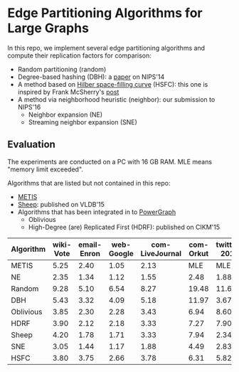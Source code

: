 Edge Partitioning Algorithms for Large Graphs
=============================================

In this repo, we implement several edge partitioning algorithms and compute
their replication factors for comparison:

*   Random partitioning (random)
*   Degree-based hashing (DBH): a
    [paper](http://papers.nips.cc/paper/5396-distributed-power-law-graph-computing-theoretical-and-empirical-analysis.pdf)
    on NIPS'14
*   A method based on
    [Hilber space-filling curve](https://en.wikipedia.org/wiki/Hilbert_curve) (HSFC):
    this one is inspired by Frank McSherry's [post](https://github.com/frankmcsherry/blog/blob/master/posts/2015-01-15.md)
*   A method via neighborhood heuristic (neighbor): our submission to NIPS'16
    -   Neighbor expansion (NE)
    -   Streaming neighbor expansion (SNE)

Evaluation
----------

The experiments are conducted on a PC with 16 GB RAM. MLE means "memory limit
exceeded".

Algorithms that are listed but not contained in this repo:

*   [METIS](http://glaros.dtc.umn.edu/gkhome/metis/metis/overview)
*   [Sheep](https://github.com/dmargo/sheep): published on VLDB'15
*   Algorithms that has been integrated in to
    [PowerGraph](https://github.com/jegonzal/PowerGraph)
    -   Oblivious
    -   High-Degree (are) Replicated First (HDRF): published on CIKM'15

Algorithm  |  wiki-Vote  |  email-Enron  |  web-Google  |  com-LiveJournal  |  com-Orkut  |  twitter-2010  |  com-Friendster  |  uk-union
---------  |  ---------  |  -----------  |  ----------  |  ---------------  |  ---------  |  ------------  |  --------------  |  --------
METIS      |  5.25       |  2.40         |  1.05        |  2.13             |  MLE        |  MLE           |  MLE             |  MLE
NE         |  2.35       |  1.34         |  1.12        |  1.55             |  2.48       |  1.88          |  1.98            |  1.04
Random     |  9.28       |  5.10         |  6.54        |  8.27             |  19.48      |  11.68         |  11.84           |  15.99
DBH        |  5.43       |  3.32         |  4.09        |  5.18             |  11.97      |  3.67          |  6.88            |  5.14
Oblivious  |  3.85       |  2.30         |  2.28        |  3.43             |  6.94       |  8.60          |  8.82            |  2.03
HDRF       |  3.90       |  2.12         |  2.18        |  3.33             |  7.27       |  7.90          |  8.87            |  1.62
Sheep      |  4.20       |  1.78         |  1.71        |  3.33             |  7.94       |  2.34          |  4.45            |  1.29
SNE        |  3.05       |  1.44         |  1.17        |  1.88             |  4.49       |  2.83          |  3.00            |  1.65
HSFC       |  3.80       |  3.75         |  2.66        |  3.78             |  6.31       |  5.82          |  4.80            |  1.96
